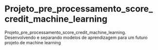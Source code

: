 # Projeto_pre_processamento_score_credit_machine_learning
Projeto_pre_processamento_score_credit_machine_learning. Desenvolvendo e separando modelos de aprendizagem para um futuro projeto de machine learning
